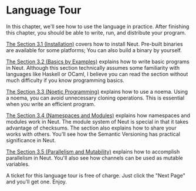 # Language Tour

In this chapter, we'll see how to use the language in practice. After finishing this chapter, you should be able to write, run, and distribute your program.

[The Section 3.1 (Installation)](./installation.md) covers how to install Neut. Pre-built binaries are available for some platforms; You can also build a binary by yourself.

[The Section 3.2 (Basics by Examples)](./basics-by-examples.md) explains how to write basic programs in Neut. Although this section technically assumes some familiarity with languages like Haskell or OCaml, I believe you can read the section without much difficulty if you know programming basics.

[The Section 3.3 (Noetic Programming)](./noetic-programming.md) explains how to use a noema. Using a noema, you can avoid unnecessary cloning operations. This is essential when you write an efficient program.

[The Section 3.4 (Namespaces and Modules)](./namespaces-and-modules.md) explains how namespaces and modules work in Neut. The module system of Neut is special in that it takes advantage of checksums. The section also explains how to share your works with others. You'll see how the Semantic Versioning has practical significance in Neut.

[The Section 3.5 (Parallelism and Mutability)](./parallelism-and-mutability.md) explains how to accomplish parallelism in Neut. You'll also see how channels can be used as mutable variables.

A ticket for this language tour is free of charge. Just click the "Next Page" and you'll get one. Enjoy.
